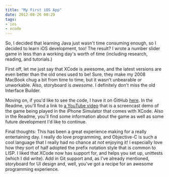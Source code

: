 ```yaml
---
title: "My First iOS App"
date: 2012-08-26 00:29
tags: 
- ios
- xcode
---
```

So, I decided that learning Java just wasn't time consuming enough, so I decided to learn iOS development, too! The result? I wrote a number slider game in less than a working day's worth of time (including research, reading, and tutorials.)
<!--more-->
First off, let me just say that XCode is awesome, and the latest versions are even better than the old ones used to be! Sure, they make my 2008 MacBook chug a bit from time to time, but it wasn't unbearable or unworkable. Also, storyboard is *awesome*. I definitely don't miss the old Interface Builder.

Moving on, if you'd like to see the code, I have it on GitHub [here](https://github.com/echosa/NumberSlide-iOS). In the Readme, you'll find a link to [a YouTube video](http://youtu.be/N3LO-KHWgFI) that is a screencast demo of the game being played in the iPhone Simulator that comes with XCode. Also in the Readme, you'll find some information about the game as well as some future development I'd like to continue.

Final thoughts: This has been a great experience making for a really entertaining day. I really do love programming, and Objective-C is such a cool language that I really had no chance at *not* enjoying it! I especially love how they sort of half adopted the prefix notation style that is common to LISP. I liked that XCode now has support for, and helps you set up, unittests (which I did write). Add in Git support and, as I've already mentioned, storyboard for UI design and, well, you've got a recipe for an awesome programming experience.
